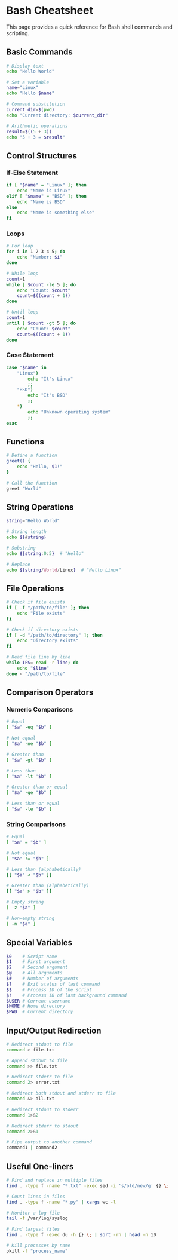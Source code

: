 # Bash Cheatsheet

This page provides a quick reference for Bash shell commands and scripting.

## Basic Commands

```bash
# Display text
echo "Hello World"

# Set a variable
name="Linux"
echo "Hello $name"

# Command substitution
current_dir=$(pwd)
echo "Current directory: $current_dir"

# Arithmetic operations
result=$((5 + 3))
echo "5 + 3 = $result"
```

## Control Structures

### If-Else Statement

```bash
if [ "$name" = "Linux" ]; then
    echo "Name is Linux"
elif [ "$name" = "BSD" ]; then
    echo "Name is BSD"
else
    echo "Name is something else"
fi
```

### Loops

```bash
# For loop
for i in 1 2 3 4 5; do
    echo "Number: $i"
done

# While loop
count=1
while [ $count -le 5 ]; do
    echo "Count: $count"
    count=$((count + 1))
done

# Until loop
count=1
until [ $count -gt 5 ]; do
    echo "Count: $count"
    count=$((count + 1))
done
```

### Case Statement

```bash
case "$name" in
    "Linux")
        echo "It's Linux"
        ;;
    "BSD")
        echo "It's BSD"
        ;;
    *)
        echo "Unknown operating system"
        ;;
esac
```

## Functions

```bash
# Define a function
greet() {
    echo "Hello, $1!"
}

# Call the function
greet "World"
```

## String Operations

```bash
string="Hello World"

# String length
echo ${#string}

# Substring
echo ${string:0:5}  # "Hello"

# Replace
echo ${string/World/Linux}  # "Hello Linux"
```

## File Operations

```bash
# Check if file exists
if [ -f "/path/to/file" ]; then
    echo "File exists"
fi

# Check if directory exists
if [ -d "/path/to/directory" ]; then
    echo "Directory exists"
fi

# Read file line by line
while IFS= read -r line; do
    echo "$line"
done < "/path/to/file"
```

## Comparison Operators

### Numeric Comparisons

```bash
# Equal
[ "$a" -eq "$b" ]

# Not equal
[ "$a" -ne "$b" ]

# Greater than
[ "$a" -gt "$b" ]

# Less than
[ "$a" -lt "$b" ]

# Greater than or equal
[ "$a" -ge "$b" ]

# Less than or equal
[ "$a" -le "$b" ]
```

### String Comparisons

```bash
# Equal
[ "$a" = "$b" ]

# Not equal
[ "$a" != "$b" ]

# Less than (alphabetically)
[[ "$a" < "$b" ]]

# Greater than (alphabetically)
[[ "$a" > "$b" ]]

# Empty string
[ -z "$a" ]

# Non-empty string
[ -n "$a" ]
```

## Special Variables

```bash
$0    # Script name
$1    # First argument
$2    # Second argument
$@    # All arguments
$#    # Number of arguments
$?    # Exit status of last command
$$    # Process ID of the script
$!    # Process ID of last background command
$USER # Current username
$HOME # Home directory
$PWD  # Current directory
```

## Input/Output Redirection

```bash
# Redirect stdout to file
command > file.txt

# Append stdout to file
command >> file.txt

# Redirect stderr to file
command 2> error.txt

# Redirect both stdout and stderr to file
command &> all.txt

# Redirect stdout to stderr
command 1>&2

# Redirect stderr to stdout
command 2>&1

# Pipe output to another command
command1 | command2
```

## Useful One-liners

```bash
# Find and replace in multiple files
find . -type f -name "*.txt" -exec sed -i 's/old/new/g' {} \;

# Count lines in files
find . -type f -name "*.py" | xargs wc -l

# Monitor a log file
tail -f /var/log/syslog

# Find largest files
find . -type f -exec du -h {} \; | sort -rh | head -n 10

# Kill processes by name
pkill -f "process_name"
```